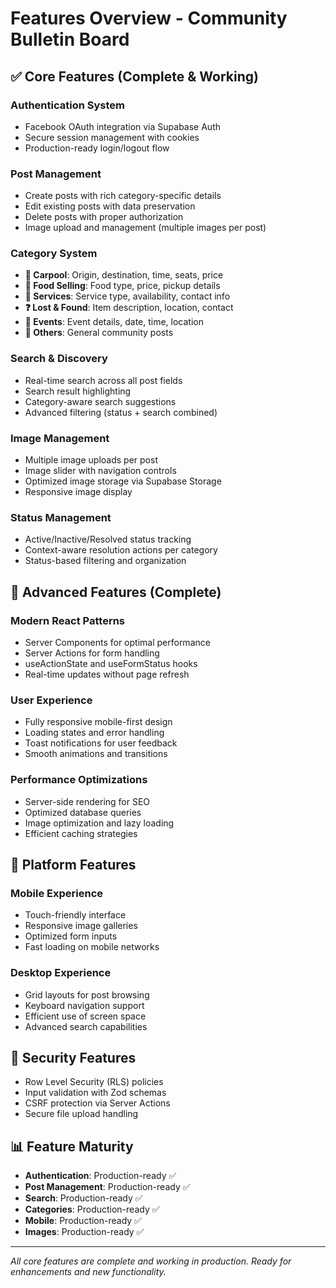 # Features Overview - Community Bulletin Board

## ✅ Core Features (Complete & Working)

### **Authentication System**
- Facebook OAuth integration via Supabase Auth
- Secure session management with cookies
- Production-ready login/logout flow

### **Post Management**
- Create posts with rich category-specific details
- Edit existing posts with data preservation
- Delete posts with proper authorization
- Image upload and management (multiple images per post)

### **Category System** 
- **🚗 Carpool**: Origin, destination, time, seats, price
- **🍕 Food Selling**: Food type, price, pickup details
- **🔧 Services**: Service type, availability, contact info
- **❓ Lost & Found**: Item description, location, contact
- **🎉 Events**: Event details, date, time, location
- **📌 Others**: General community posts

### **Search & Discovery**
- Real-time search across all post fields
- Search result highlighting
- Category-aware search suggestions
- Advanced filtering (status + search combined)

### **Image Management**
- Multiple image uploads per post
- Image slider with navigation controls
- Optimized image storage via Supabase Storage
- Responsive image display

### **Status Management**
- Active/Inactive/Resolved status tracking
- Context-aware resolution actions per category
- Status-based filtering and organization

## 🔄 Advanced Features (Complete)

### **Modern React Patterns**
- Server Components for optimal performance
- Server Actions for form handling
- useActionState and useFormStatus hooks
- Real-time updates without page refresh

### **User Experience**
- Fully responsive mobile-first design
- Loading states and error handling
- Toast notifications for user feedback
- Smooth animations and transitions

### **Performance Optimizations**
- Server-side rendering for SEO
- Optimized database queries
- Image optimization and lazy loading
- Efficient caching strategies

## 📱 Platform Features

### **Mobile Experience**
- Touch-friendly interface
- Responsive image galleries
- Optimized form inputs
- Fast loading on mobile networks

### **Desktop Experience**
- Grid layouts for post browsing
- Keyboard navigation support
- Efficient use of screen space
- Advanced search capabilities

## 🔐 Security Features
- Row Level Security (RLS) policies
- Input validation with Zod schemas
- CSRF protection via Server Actions
- Secure file upload handling

## 📊 Feature Maturity
- **Authentication**: Production-ready ✅
- **Post Management**: Production-ready ✅
- **Search**: Production-ready ✅
- **Categories**: Production-ready ✅
- **Mobile**: Production-ready ✅
- **Images**: Production-ready ✅

---
*All core features are complete and working in production. Ready for enhancements and new functionality.*